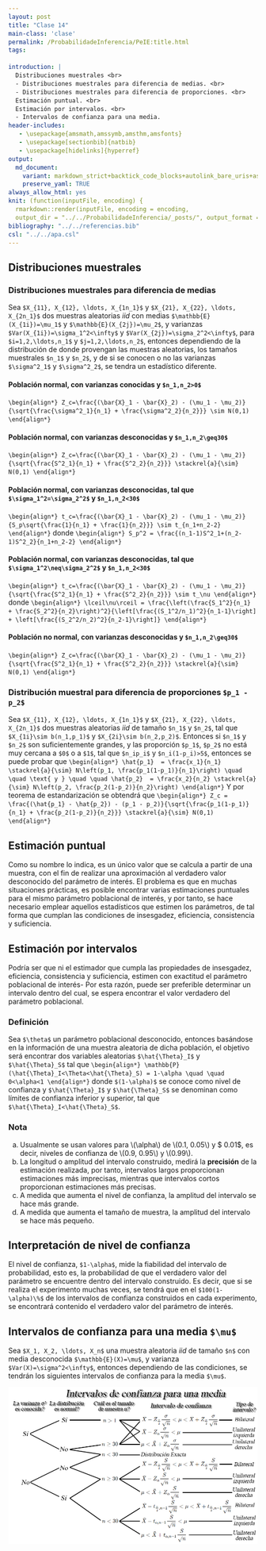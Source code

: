 ```yaml
---
layout: post
title: "Clase 14"
main-class: 'clase'
permalink: /ProbabilidadeInferencia/PeIE:title.html
tags:

introduction: |
  Distribuciones muestrales <br>
  - Distribuciones muestrales para diferencia de medias. <br>
  - Distribuciones muestrales para diferencia de proporciones. <br>
  Estimación puntual. <br>
  Estimación por intervalos. <br>
  - Intervalos de confianza para una media.
header-includes:
   - \usepackage{amsmath,amssymb,amsthm,amsfonts}
   - \usepackage[sectionbib]{natbib}
   - \usepackage[hidelinks]{hyperref}
output:
  md_document:
    variant: markdown_strict+backtick_code_blocks+autolink_bare_uris+ascii_identifiers+tex_math_single_backslash
    preserve_yaml: TRUE
always_allow_html: yes   
knit: (function(inputFile, encoding) {
  rmarkdown::render(inputFile, encoding = encoding,
  output_dir = "../../ProbabilidadeInferencia/_posts/", output_format = "all")})
bibliography: "../../referencias.bib"
csl: "../../apa.csl"
---
```








Distribuciones muestrales
-------------------------

### Distribuciones muestrales para diferencia de medias

Sea `$X_{11}, X_{12}, \ldots, X_{1n_1}$` y
`$X_{21}, X_{22}, \ldots, X_{2n_1}$` dos muestras aleatorias *iid* con
medias `$\mathbb{E}(X_{1i})=\mu_1$` y `$\mathbb{E}(X_{2j})=\mu_2$`, y
varianzas `$Var(X_{1i})=\sigma_1^2<\infty$` y
`$Var(X_{2j})=\sigma_2^2<\infty$`, para `$i=1,2,\ldots,n_1$` y
`$j=1,2,\ldots,n_2$`, entonces dependiendo de la distribución de donde
provengan las muestras aleatorias, los tamaños muestrales `$n_1$` y
`$n_2$`, y de si se conocen o no las varianzas `$\sigma^2_1$` y
`$\sigma^2_2$`, se tendra un estadístico diferente.

#### Población normal, con varianzas conocidas y `$n_1,n_2>0$`

`\begin{align*} Z_c=\frac{(\bar{X}_1 - \bar{X}_2) - (\mu_1 - \mu_2)}{\sqrt{\frac{\sigma^2_1}{n_1} + \frac{\sigma^2_2}{n_2}}} \sim N(0,1) \end{align*}`

#### Población normal, con varianzas desconocidas y `$n_1,n_2\geq30$`

`\begin{align*} Z_c=\frac{(\bar{X}_1 - \bar{X}_2) - (\mu_1 - \mu_2)}{\sqrt{\frac{S^2_1}{n_1} + \frac{S^2_2}{n_2}}} \stackrel{a}{\sim} N(0,1) \end{align*}`

#### Población normal, con varianzas desconocidas, tal que `$\sigma_1^2=\sigma_2^2$` y `$n_1,n_2<30$`

`\begin{align*} t_c=\frac{(\bar{X}_1 - \bar{X}_2) - (\mu_1 - \mu_2)}{S_p\sqrt{\frac{1}{n_1} + \frac{1}{n_2}}} \sim t_{n_1+n_2-2} \end{align*}`
donde
`\begin{align*} S_p^2 = \frac{(n_1-1)S^2_1+(n_2-1)S^2_2}{n_1+n_2-2} \end{align*}`

#### Población normal, con varianzas desconocidas, tal que `$\sigma_1^2\neq\sigma_2^2$` y `$n_1,n_2<30$`

`\begin{align*} t_c=\frac{(\bar{X}_1 - \bar{X}_2) - (\mu_1 - \mu_2)}{\sqrt{\frac{S^2_1}{n_1} + \frac{S^2_2}{n_2}}} \sim t_\nu \end{align*}`
donde
`\begin{align*} \lceil\nu\rceil = \frac{\left(\frac{S_1^2}{n_1} + \frac{S_2^2}{n_2}\right)^2}{\left[\frac{(S_1^2/n_1)^2}{n_1-1}\right] + \left[\frac{(S_2^2/n_2)^2}{n_2-1}\right]} \end{align*}`

#### Población no normal, con varianzas desconocidas y `$n_1,n_2\geq30$`

`\begin{align*} Z_c=\frac{(\bar{X}_1 - \bar{X}_2) - (\mu_1 - \mu_2)}{\sqrt{\frac{S^2_1}{n_1} + \frac{S^2_2}{n_2}}} \stackrel{a}{\sim} N(0,1) \end{align*}`

### Distribución muestral para diferencia de proporciones `$p_1 - p_2$`

Sea `$X_{11}, X_{12}, \ldots, X_{1n_1}$` y
`$X_{21}, X_{22}, \ldots, X_{2n_1}$` dos muestras aleatorias *iid* de
tamaño `$n_1$` y `$n_2$`, tal que `$X_{1i}\sim b(n_1,p_1)$` y
`$X_{2i}\sim b(n_2,p_2)$`. Entonces si `$n_1$` y `$n_2$` son
suficientemente grandes, y las proporción `$p_1$`, `$p_2$` no está muy
cercana a `$0$` o a `$1$`, tal que `$n_ip_i$` y `$n_i(1-p_i)>5$`,
entonces se puede probar que
`\begin{align*} \hat{p_1}  = \frac{x_1}{n_1} \stackrel{a}{\sim} N\left(p_1, \frac{p_1(1-p_1)}{n_1}\right) \quad \quad \text{ y } \quad \quad \hat{p_2}  = \frac{x_2}{n_2} \stackrel{a}{\sim} N\left(p_2, \frac{p_2(1-p_2)}{n_2}\right) \end{align*}`
Y por teorema de estandarización se obtendrá que
`\begin{align*} Z_c = \frac{(\hat{p_1} - \hat{p_2}) - (p_1 - p_2)}{\sqrt{\frac{p_1(1-p_1)}{n_1} + \frac{p_2(1-p_2)}{n_2}}} \stackrel{a}{\sim} N(0,1) \end{align*}`

Estimación puntual
------------------

Como su nombre lo indica, es un único valor que se calcula a partir de
una muestra, con el fin de realizar una aproximación al verdadero valor
desconocido del parámetro de interés. El problema es que en muchas
situaciones prácticas, es posible encontrar varias estimaciones
puntuales para el mismo parámetro poblacional de interés, y por tanto,
se hace necesario emplear aquellos estadísticos que estimen los
parámetros, de tal forma que cumplan las condiciones de insesgadez,
eficiencia, consistencia y suficiencia.

Estimación por intervalos
-------------------------

Podría ser que ni el estimador que cumpla las propiedades de insesgadez,
eficiencia, consistencia y suficiencia, estimen con exactitud el
parámetro poblacional de interés- Por esta razón, puede ser preferible
determinar un intervalo dentro del cual, se espera encontrar el valor
verdadero del parámetro poblacional.

### Definición

Sea `$\theta$` un parámetro poblacional desconocido, entonces basándose
en la información de una muestra aleatoria de dicha población, el
objetivo será encontrar dos variables aleatorias `$\hat{\Theta}_I$` y
`$\hat{\Theta}_S$` tal que
`\begin{align*} \mathbb{P}(\hat{\Theta}_I<\Theta<\hat{\Theta}_S) = 1-\alpha \quad \quad 0<\alpha<1 \end{align*}`
donde `$(1-\alpha)$` se conoce como nivel de confianza y
`$\hat{\Theta}_I$` y `$\hat{\Theta}_S$` se denominan como límites de
confianza inferior y superior, tal que
`$\hat{\Theta}_I<\hat{\Theta}_S$`.

### Nota

<ol type="a">
<li>
Usualmente se usan valores para \(\alpha\) de \(0.1, 0.05\) y $ 0.01$,
es decir, niveles de confianza de \(0.9, 0.95\) y \(0.99\).
</li>
<li>
La longitud o amplitud del intervalo construido, medirá la
<strong>precisión</strong> de la estimación realizada, por tanto,
intervalos largos proporcionan estimaciones más imprecisas, mientras que
intervalos cortos proporcionan estimaciones más precisas.
</li>
<li>
A medida que aumenta el nivel de confianza, la amplitud del intervalo se
hace más grande.
</li>
<li>
A medida que aumenta el tamaño de muestra, la amplitud del intervalo se
hace más pequeño.
</li>
</ol>

Interpretación de nivel de confianza
------------------------------------

El nivel de confianza, `$1-\alpha$`, mide la fiabilidad del intervalo de
probabilidad, esto es, la probabilidad de que el verdadero valor del
parámetro se encuentre dentro del intervalo construido. Es decir, que si
se realiza el experimento muchas veces, se tendrá que en el
`$100(1-\alpha)\%$` de los intervalos de confianza construidos en cada
experimento, se encontrará contenido el verdadero valor del parámetro de
interés.

Intervalos de confianza para una media `$\mu$`
----------------------------------------------

Sea `$X_1, X_2, \ldots, X_n$` una muestra aleatoria *iid* de tamaño
`$n$` con media desconocida `$\mathbb{E}(X)=\mu$`, y varianza
`$Var(X)=\sigma^2<\infty$`, entonces dependiendo de las condiciones, se
tendrán los siguientes intervalos de confianza para la media `$\mu$`.

![](../../ProbabilidadeInferencia/images/Intervalos1.jpg)
